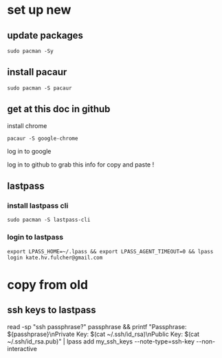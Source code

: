 # set up new

## update packages
`sudo pacman -Sy`

## install pacaur
`sudo pacman -S pacaur`

## get at this doc in github

install chrome

`pacaur -S google-chrome`

log in to google

log in to github to grab this info for copy and paste !

## lastpass

### install lastpass cli
`sudo pacman -S lastpass-cli`

### login to lastpass
`export LPASS_HOME=~/.lpass && export LPASS_AGENT_TIMEOUT=0 && lpass login kate.hv.fulcher@gmail.com`

# copy from old

## ssh keys to lastpass
read -sp "ssh passphrase?" passphrase && printf "Passphrase: ${passhprase}\nPrivate Key: $(cat ~/.ssh/id_rsa)\nPublic Key: $(cat ~/.ssh/id_rsa.pub)" | lpass add my_ssh_keys --note-type=ssh-key --non-interactive

